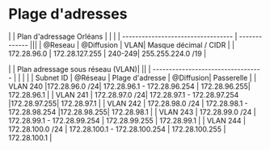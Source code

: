 # Plage d'adresses

|  | Plan d'adressage Orléans | | |
| ---------------------------------- | ------------- |||
| @Reseau | @Diffusion | VLAN| Masque décimal  / CIDR |
|  172.28.96.0  |  172.28.127.255   | 240-249| 255.255.224.0 /19 |

|  | Plan adressage sous réseau (VLAN)| ||
| ---------------------------------- | | | |
| Subnet ID | @Réseau | Plage d'adresse | @Diffusion| Passerelle |
| VLAN 240 |172.28.96.0 /24| 172.28.96.1 - 172.28.96.254 | 172.28.96.255| 172.28.96.1 |
|  VLAN 241 | 172.28.97.0 /24| 172.28.97.1 - 172.28.97.254 |172.28.97.255| 172.28.97.1 |
|  VLAN 242 |   172.28.98.0 /24 | 172.28.98.1 - 172.28.98.254 |172.28.98.255| 172.28.98.1 | 
|  VLAN 243 |  172.28.99.0 /24 | 172.28.99.1 - 172.28.99.254 | 172.28.99.255 | 172.28.99.1 |
|  VLAN 244 | 172.28.100.0 /24 | 172.28.100.1 - 172.28.100.254 | 172.28.100.255 | 172.28.100.1 | 
